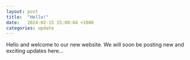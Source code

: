 ```yaml
---
layout: post
title:  "Hello!"
date:   2024-02-15 15:00:04 +1000
categories: update
---
```


Hello and welcome to our new website. We will soon be posting new and exciting updates here...

